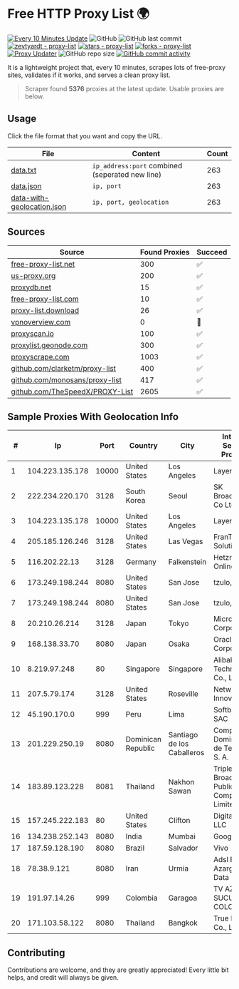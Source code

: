 
# Free HTTP Proxy List 🌍

[![Every 10 Minutes Update](https://github.com/mertguvencli/http-proxy-list/actions/workflows/main.yml/badge.svg?branch=main)](https://github.com/mertguvencli/http-proxy-list/actions/workflows/main.yml)
![GitHub](https://img.shields.io/github/license/mertguvencli/http-proxy-list)
![GitHub last commit](https://img.shields.io/github/last-commit/mertguvencli/http-proxy-list)
[![zevtyardt - proxy-list](https://img.shields.io/static/v1?label=zevtyardt&message=proxy-list&color=blue&logo=github)](https://github.com/zevtyardt/proxy-list "Go to GitHub repo")
[![stars - proxy-list](https://img.shields.io/github/stars/zevtyardt/proxy-list?style=social)](https://github.com/zevtyardt/proxy-list)
[![forks - proxy-list](https://img.shields.io/github/forks/zevtyardt/proxy-list?style=social)](https://github.com/zevtyardt/proxy-list)
[![Proxy Updater](https://github.com/zevtyardt/proxy-list/workflows/Proxy%20Updater/badge.svg)](https://github.com/zevtyardt/proxy-list/actions?query=workflow:"Proxy+Updater")
![GitHub repo size](https://img.shields.io/github/repo-size/zevtyardt/proxy-list)
[![GitHub commit activity](https://img.shields.io/github/commit-activity/m/zevtyardt/proxy-list?logo=commits)](https://github.com/zevtyardt/proxy-list/commits/main)

It is a lightweight project that, every 10 minutes, scrapes lots of free-proxy sites, validates if it works, and serves a clean proxy list.

> Scraper found **5376** proxies at the latest update. Usable proxies are below.

## Usage

Click the file format that you want and copy the URL.

|File|Content|Count|
|----|-------|-----|
|[data.txt](https://raw.githubusercontent.com/mertguvencli/http-proxy-list/main/proxy-list/data.txt)|`ip_address:port` combined (seperated new line)|263|
|[data.json](https://raw.githubusercontent.com/mertguvencli/http-proxy-list/main/proxy-list/data.json)|`ip, port`|263|
|[data-with-geolocation.json](https://raw.githubusercontent.com/mertguvencli/http-proxy-list/main/proxy-list/data-with-geolocation.json)|`ip, port, geolocation`|263|

## Sources

|Source|Found Proxies|Succeed|
|------|-------------|-------|
|[free-proxy-list.net](https://free-proxy-list.net)|300|✅|
|[us-proxy.org](https://www.us-proxy.org)|200|✅|
|[proxydb.net](http://proxydb.net)|15|✅|
|[free-proxy-list.com](https://free-proxy-list.com/?page=&port=&type%5B%5D=http&type%5B%5D=https&up_time=0&search=Search)|10|✅|
|[proxy-list.download](https://www.proxy-list.download/HTTP)|26|✅|
|[vpnoverview.com](https://vpnoverview.com/privacy/anonymous-browsing/free-proxy-servers)|0|🚫|
|[proxyscan.io](https://www.proxyscan.io)|100|✅|
|[proxylist.geonode.com](https://proxylist.geonode.com/api/proxy-list?limit=300&page=1&sort_by=lastChecked&sort_type=desc&protocols=http,https)|300|✅|
|[proxyscrape.com](https://api.proxyscrape.com/v2/?request=displayproxies&protocol=http&timeout=10000&country=all&ssl=all&anonymity=all)|1003|✅|
|[github.com/clarketm/proxy-list](https://raw.githubusercontent.com/clarketm/proxy-list/master/proxy-list-raw.txt)|400|✅|
|[github.com/monosans/proxy-list](https://raw.githubusercontent.com/monosans/proxy-list/main/proxies/http.txt)|417|✅|
|[github.com/TheSpeedX/PROXY-List](https://raw.githubusercontent.com/TheSpeedX/PROXY-List/master/http.txt)|2605|✅|


## Sample Proxies With Geolocation Info

|#|Ip|Port|Country|City|Internet Service Provider|
|-|--|----|-------|----|-------------------------|
|1|104.223.135.178|10000|United States|Los Angeles|LayerHost|
|2|222.234.220.170|3128|South Korea|Seoul|SK Broadband Co Ltd|
|3|104.223.135.178|10000|United States|Los Angeles|LayerHost|
|4|205.185.126.246|3128|United States|Las Vegas|FranTech Solutions|
|5|116.202.22.13|3128|Germany|Falkenstein|Hetzner Online GmbH|
|6|173.249.198.244|8080|United States|San Jose|tzulo, inc.|
|7|173.249.198.244|8080|United States|San Jose|tzulo, inc.|
|8|20.210.26.214|3128|Japan|Tokyo|Microsoft Corporation|
|9|168.138.33.70|8080|Japan|Osaka|Oracle Corporation|
|10|8.219.97.248|80|Singapore|Singapore|Alibaba (US) Technology Co., Ltd.|
|11|207.5.79.174|3128|United States|Roseville|Network Innovations|
|12|45.190.170.0|999|Peru|Lima|Softbutterfly SAC|
|13|201.229.250.19|8080|Dominican Republic|Santiago de los Caballeros|Compañía Dominicana de Teléfonos S. A.|
|14|183.89.123.228|8081|Thailand|Nakhon Sawan|Triple T Broadband Public Company Limited|
|15|157.245.222.183|80|United States|Clifton|DigitalOcean, LLC|
|16|134.238.252.143|8080|India|Mumbai|Google LLC|
|17|187.59.128.190|8080|Brazil|Salvador|Vivo|
|18|78.38.9.121|8080|Iran|Urmia|Adsl Project Azargharbi Data|
|19|191.97.14.26|999|Colombia|Garagoa|TV AZTECA SUCURSAL COLOMBIA|
|20|171.103.58.122|8080|Thailand|Bangkok|True Internet Co., Ltd.|



## Contributing

Contributions are welcome, and they are greatly appreciated! Every
little bit helps, and credit will always be given.


